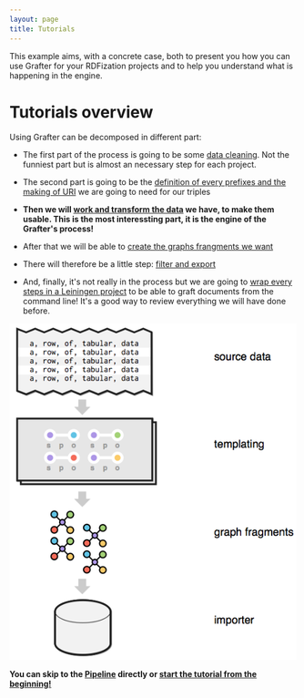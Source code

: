 ```yaml
---
layout: page
title: Tutorials
---
```


This example aims, with a concrete case, both to present you how you can use Grafter for your RDFization projects and to help you understand what is happening in the engine.

# Tutorials overview

Using Grafter can be decomposed in different part:

- The first part of the process is going to be some [data cleaning](908_cleaning.html). Not the funniest part but is almost  an necessary step for each project.

- The second part is going to be the [definition of every prefixes and the making of URI](911_making_uri.html) we are going to need for our triples

- **Then we will [work and transform the data](921_pipeline.html) we have, to make them usable. This is the most interessting part, it is the engine of the Grafter's process!**

- After that we will be able to [create the graphs frangments we want](931_graph.html)

- There will therefore be a little step: [filter and export](941_filter_import.html)

- And, finally, it's not really in the process but we are going to [wrap every steps in a Leiningen project](951_command_line.html) to be able to graft documents from the command line! It's a good way to review everything we will have done before.

![process](/assets/index_1.png)


**You can skip to the [Pipeline](921_pipeline.html)  directly or [start the tutorial from the beginning!](905_general.html)**
